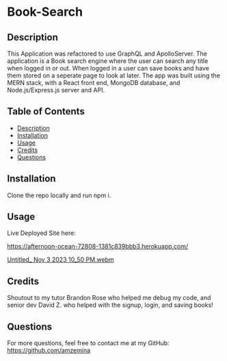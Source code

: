 # Book-Search

## Description
This Application was refactored to use GraphQL and ApolloServer. The application is a Book search engine where the user can search any title when logged in or out. When logged in a user can save books and have them 
stored on a seperate page to look at later.
The app was built using the MERN stack, with a React front end, MongoDB database, and Node.js/Express.js server and API.

## Table of Contents
* [Description](#description)
* [Installation](#installation)
* [Usage](#usage)
* [Credits](#credits)
* [Questions](#questions)

## Installation
Clone the repo locally and run npm i.

## Usage
Live Deployed Site here:

https://afternoon-ocean-72808-1381c839bbb3.herokuapp.com/

[Untitled_ Nov 3 2023 10_50 PM.webm](https://github.com/Amzemina/Book-Search/assets/128834562/1a12d3cc-635f-4553-a4a7-2b078af39d7f)


## Credits
Shoutout to my tutor Brandon Rose who helped me debug my code, and senior dev David Z. who helped with the signup, login, and saving books!


## Questions
For more questions, feel free to contact me at my GitHub: https://github.com/amzemina
